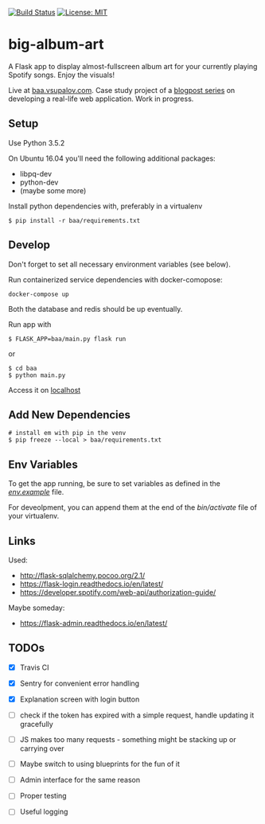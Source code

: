 [![Build Status](https://travis-ci.org/th4t/big-album-art.svg?branch=master)](https://travis-ci.org/th4t/big-album-art)
[![License: MIT](https://img.shields.io/badge/License-MIT-yellow.svg)](LICENCE)

# big-album-art
A Flask app to display almost-fullscreen album art for your currently playing Spotify songs. Enjoy the visuals!

Live at [baa.vsupalov.com](http://baa.vsupalov.com).
Case study project of a [blogpost series](http://vsupalov.com/flask-app-big-album-art/) on developing a real-life web application.
Work in progress.

## Setup
Use Python 3.5.2

On Ubuntu 16.04 you'll need the following additional packages:
* libpq-dev
* python-dev
* (maybe some more)

Install python dependencies with, preferably in a virtualenv
```
$ pip install -r baa/requirements.txt
```

## Develop

Don't forget to set all necessary environment variables (see below).

Run containerized service dependencies with docker-comopose:
```
docker-compose up
```
Both the database and redis should be up eventually.

Run app with 
```
$ FLASK_APP=baa/main.py flask run
```

or

```
$ cd baa
$ python main.py
```

Access it on [localhost](localhost:5000)

## Add New Dependencies

```
# install em with pip in the venv
$ pip freeze --local > baa/requirements.txt
```

## Env Variables

To get the app running, be sure to set variables as defined in the *[env.example](env.example)* file.

For deveolpment, you can append them at the end of the *bin/activate* file of your virtualenv.

## Links

Used:
* http://flask-sqlalchemy.pocoo.org/2.1/
* https://flask-login.readthedocs.io/en/latest/
* https://developer.spotify.com/web-api/authorization-guide/

Maybe someday:
* https://flask-admin.readthedocs.io/en/latest/

## TODOs

* [x] Travis CI
* [x] Sentry for convenient error handling
* [x] Explanation screen with login button

* [ ] check if the token has expired with a simple request, handle updating it gracefully
* [ ] JS makes too many requests - something might be stacking up or carrying over
* [ ] Maybe switch to using blueprints for the fun of it
* [ ] Admin interface for the same reason
* [ ] Proper testing
* [ ] Useful logging
